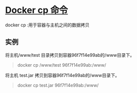 
# [Docker cp 命令](https://www.runoob.com/docker/docker-cp-command.html)

docker cp :用于容器与主机之间的数据拷贝


## 实例

将主机/www/test 目录拷贝到容器96f7f14e99ab的/www目录下。

> docker cp /www/test 96f7f14e99ab:/www/

将主机 test.jar 拷贝到容器96f7f14e99ab的/www目录下。

> docker cp test.jar 96f7f14e99ab:/www/

